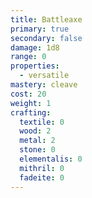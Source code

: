 ```yaml
---
title: Battleaxe
primary: true
secondary: false
damage: 1d8
range: 0
properties:
  - versatile
mastery: cleave
cost: 20
weight: 1
crafting:
  textile: 0
  wood: 2
  metal: 2
  stone: 0
  elementalis: 0
  mithril: 0
  fadeite: 0
---
```


